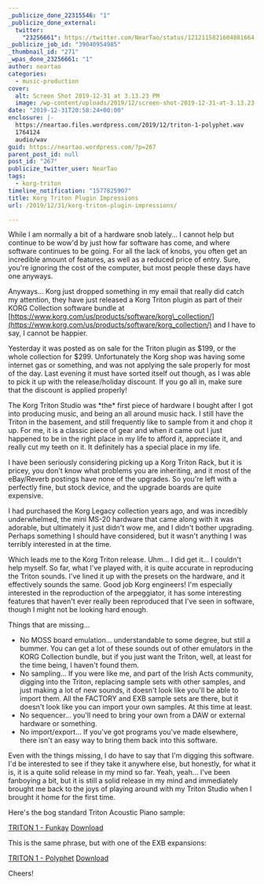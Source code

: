 ```yaml
---
_publicize_done_22315546: "1"
_publicize_done_external:
  twitter:
    "23256661": https://twitter.com/NearTao/status/1212115821604081664
_publicize_job_id: "39040954985"
_thumbnail_id: "271"
_wpas_done_23256661: "1"
author: neartao
categories:
  - music-production
cover:
  alt: Screen Shot 2019-12-31 at 3.13.23 PM
  image: /wp-content/uploads/2019/12/screen-shot-2019-12-31-at-3.13.23-pm.png
date: "2019-12-31T20:58:24+00:00"
enclosure: |-
  https://neartao.files.wordpress.com/2019/12/triton-1-polyphet.wav
  1764124
  audio/wav
guid: https://neartao.wordpress.com/?p=267
parent_post_id: null
post_id: "267"
publicize_twitter_user: NearTao
tags:
  - korg-triton
timeline_notification: "1577825907"
title: Korg Triton Plugin Impressions
url: /2019/12/31/korg-triton-plugin-impressions/

---
```

While I am normally a bit of a hardware snob lately... I cannot help but continue to be wow'd by just how far software has come, and where software continues to be going. For all the lack of knobs, you often get an incredible amount of features, as well as a reduced price of entry. Sure, you're ignoring the cost of the computer, but most people these days have one anyways.

Anyways... Korg just dropped something in my email that really did catch my attention, they have just released a Korg Triton plugin as part of their KORG Collection software bundle at [https://www.korg.com/us/products/software/korg\_collection/](https://www.korg.com/us/products/software/korg_collection/) and I have to say, I cannot be happier.

Yesterday it was posted as on sale for the Triton plugin as $199, or the whole collection for $299. Unfortunately the Korg shop was having some internet gas or something, and was not applying the sale properly for most of the day. Last evening it must have sorted itself out though, as I was able to pick it up with the release/holiday discount. If you go all in, make sure that the discount is applied properly!

The Korg Triton Studio was \*the\* first piece of hardware I bought after I got into producing music, and being an all around music hack. I still have the Triton in the basement, and still frequently like to sample from it and chop it up. For me, it is a classic piece of gear and when it came out I just happened to be in the right place in my life to afford it, appreciate it, and really cut my teeth on it. It definitely has a special place in my life.

I have been seriously considering picking up a Korg Triton Rack, but it is pricey, you don't know what problems you are inheriting, and it most of the eBay/Reverb postings have none of the upgrades. So you're left with a perfectly fine, but stock device, and the upgrade boards are quite expensive.

I had purchased the Korg Legacy collection years ago, and was incredibly underwhelmed, the mini MS-20 hardware that came along with it was adorable, but ultimately it just didn't wow me, and I didn't bother upgrading. Perhaps something I should have considered, but it wasn't anything I was terribly interested in at the time.

Which leads me to the Korg Triton release. Uhm... I did get it... I couldn't help myself. So far, what I've played with, it is quite accurate in reproducing the Triton sounds. I've lined it up with the presets on the hardware, and it effectively sounds the same. Good job Korg engineers! I'm especially interested in the reproduction of the arpeggiator, it has some interesting features that haven't ever really been reproduced that I've seen in software, though I might not be looking hard enough.

Things that are missing...

- No MOSS board emulation... understandable to some degree, but still a bummer. You can get a lot of these sounds out of other emulators in the KORG Collection bundle, but if you just want the Triton, well, at least for the time being, I haven't found them.
- No sampling... If you were like me, and part of the Irish Acts community, digging into the Triton, replacing sample sets with other samples, and just making a lot of new sounds, it doesn't look like you'll be able to import them. All the FACTORY and EXB sample sets are there, but it doesn't look like you can import your own samples. At this time at least.
- No sequencer... you'll need to bring your own from a DAW or external hardware or something.
- No import/export... If you've got programs you've made elsewhere, there isn't an easy way to bring them back into this software.

Even with the things missing, I do have to say that I'm digging this software. I'd be interested to see if they take it anywhere else, but honestly, for what it is, it is a quite solid release in my mind so far. Yeah, yeah... I've been fanboying a bit, but it is still a solid release in my mind and immediately brought me back to the joys of playing around with my Triton Studio when I brought it home for the first time.

Here's the bog standard Triton Acoustic Piano sample:

[TRITON 1 - Funkay](/wp-content/uploads/2019/12/triton-1-funkay.wav) [Download](/wp-content/uploads/2019/12/triton-1-funkay.wav)

This is the same phrase, but with one of the EXB expansions:

[TRITON 1 - Polyphet](/wp-content/uploads/2019/12/triton-1-polyphet.wav) [Download](/wp-content/uploads/2019/12/triton-1-polyphet.wav)

Cheers!
